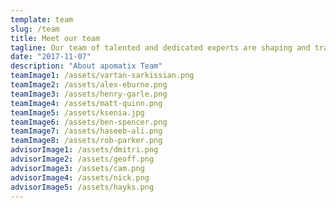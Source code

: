 ```yaml
---
template: team
slug: /team
title: Meet our team
tagline: Our team of talented and dedicated experts are shaping and transforming the future for the cyber security and compliance industries.
date: "2017-11-07"
description: "About apomatix Team"
teamImage1: /assets/vartan-sarkissian.png
teamImage2: /assets/alex-eburne.png
teamImage3: /assets/henry-garle.png
teamImage4: /assets/matt-quinn.png
teamImage5: /assets/ksenia.jpg
teamImage6: /assets/ben-spencer.png
teamImage7: /assets/haseeb-ali.png
teamImage8: /assets/rob-parker.png
advisorImage1: /assets/dmitri.png
advisorImage2: /assets/geoff.png
advisorImage3: /assets/cam.png
advisorImage4: /assets/nick.png
advisorImage5: /assets/hayks.png
---
```

